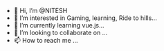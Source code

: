- 👋 Hi, I’m @NITESH
- 👀 I’m interested in  Gaming, learning, Ride to hills...
- 🌱 I’m currently learning vue.js...
- 💞️ I’m looking to collaborate on ...
- 📫 How to reach me ...

<!---
eenajynitesh/eenajynitesh is a ✨ special ✨ repository because its `README.md` (this file) appears on your GitHub profile.
You can click the Preview link to take a look at your changes.
--->
